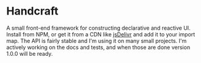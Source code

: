 # Handcraft

A small front-end framework for constructing declarative and reactive UI.
Install from NPM, or get it from a CDN like
[jsDelivr](https://cdn.jsdelivr.net/gh/erickmerchant/handcraft@latest) and add
it to your import map. The API is fairly stable and I'm using it on many small
projects. I'm actively working on the docs and tests, and when those are done
version 1.0.0 will be ready.
